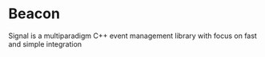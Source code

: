 # Beacon
Signal is a multiparadigm C++ event management library with focus on fast and simple integration
